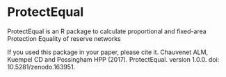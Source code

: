 # ProtectEqual
ProtectEqual is an R package to calculate proportional and fixed-area Protection Equality of reserve networks


If you used this package in your paper, please cite it.
Chauvenet ALM, Kuempel CD and Possingham HPP (2017). ProtectEqual. version 1.0.0. doi: 10.5281/zenodo.163951.


